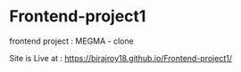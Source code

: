 # Frontend-project1
frontend project : MEGMA - clone

Site is Live at : https://birajroy18.github.io/Frontend-project1/
